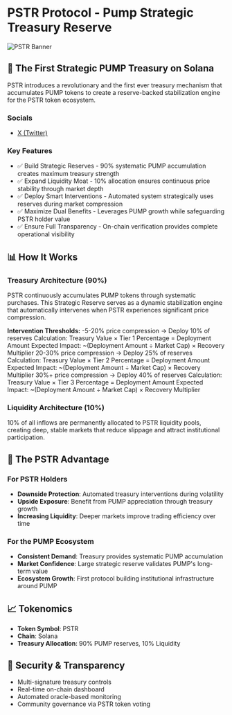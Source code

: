 # PSTR Protocol - Pump Strategic Treasury Reserve

![PSTR Banner](https://i.imgur.com/fAysxFU.jpeg)

## 🚀 The First Strategic PUMP Treasury on Solana

PSTR introduces a revolutionary and the first ever treasury mechanism that accumulates PUMP tokens to create a reserve-backed stabilization engine for the PSTR token ecosystem.

### Socials

- [X (Twitter)](https://x.com/pumpdaostrategy)

### Key Features

- ✅ Build Strategic Reserves - 90% systematic PUMP accumulation creates maximum treasury strength
- ✅ Expand Liquidity Moat - 10% allocation ensures continuous price stability through market depth
- ✅ Deploy Smart Interventions - Automated system strategically uses reserves during market compression
- ✅ Maximize Dual Benefits - Leverages PUMP growth while safeguarding PSTR holder value
- ✅ Ensure Full Transparency - On-chain verification provides complete operational visibility

## 📊 How It Works

### Treasury Architecture (90%)

PSTR continuously accumulates PUMP tokens through systematic purchases. This Strategic Reserve serves as a dynamic stabilization engine that automatically intervenes when PSTR experiences significant price compression.

**Intervention Thresholds:**
-5-20% price compression → Deploy 10% of reserves
Calculation: Treasury Value × Tier 1 Percentage = Deployment Amount
Expected Impact: ~(Deployment Amount ÷ Market Cap) × Recovery Multiplier
20-30% price compression → Deploy 25% of reserves
Calculation: Treasury Value × Tier 2 Percentage = Deployment Amount
Expected Impact: ~(Deployment Amount ÷ Market Cap) × Recovery Multiplier
30%+ price compression → Deploy 40% of reserves
Calculation: Treasury Value × Tier 3 Percentage = Deployment Amount
Expected Impact: ~(Deployment Amount ÷ Market Cap) × Recovery Multiplier

### Liquidity Architecture (10%)

10% of all inflows are permanently allocated to PSTR liquidity pools, creating deep, stable markets that reduce slippage and attract institutional participation.

## 🎯 The PSTR Advantage

### For PSTR Holders
- **Downside Protection**: Automated treasury interventions during volatility
- **Upside Exposure**: Benefit from PUMP appreciation through treasury growth
- **Increasing Liquidity**: Deeper markets improve trading efficiency over time

### For the PUMP Ecosystem
- **Consistent Demand**: Treasury provides systematic PUMP accumulation
- **Market Confidence**: Large strategic reserve validates PUMP's long-term value
- **Ecosystem Growth**: First protocol building institutional infrastructure around PUMP

## 📈 Tokenomics

- **Token Symbol**: PSTR
- **Chain**: Solana
- **Treasury Allocation**: 90% PUMP reserves, 10% Liquidity

## 🔐 Security & Transparency

- Multi-signature treasury controls
- Real-time on-chain dashboard
- Automated oracle-based monitoring
- Community governance via PSTR token voting
